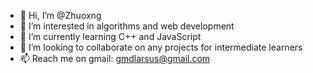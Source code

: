 - 👋 Hi, I’m @Zhuoxng
- 👀 I’m interested in algorithms and web development
- 🌱 I’m currently learning C++ and JavaScript
- 💞️ I’m looking to collaborate on any projects for intermediate learners
- 📫 Reach me on gmail: gmdlarsus@gmail.com

<!---
Zhuoxng/Zhuoxng is a ✨ special ✨ repository because its `README.md` (this file) appears on your GitHub profile.
You can click the Preview link to take a look at your changes.
--->
